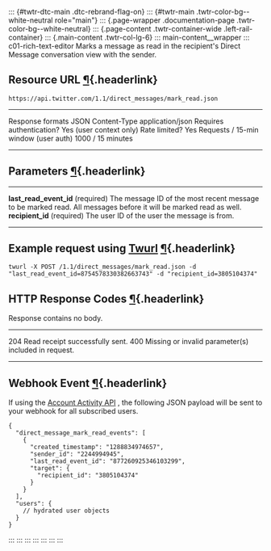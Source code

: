 ::: {#twtr-dtc-main .dtc-rebrand-flag-on}
::: {#twtr-main .twtr-color-bg--white-neutral role="main"}
::: {.page-wrapper .documentation-page .twtr-color-bg--white-neutral}
::: {.page-content .twtr-container-wide .left-rail-container}
::: {.main-content .twtr-col-lg-6}
::: main-content__wrapper
::: c01-rich-text-editor
Marks a message as read in the recipient's Direct Message conversation
view with the sender.

## Resource URL [¶](#resource-url){.headerlink}

` https://api.twitter.com/1.1/direct_messages/mark_read.json `

  -------------------------------------- -------------------------
  Response formats                       JSON
  Content-Type                           application/json
  Requires authentication?               Yes (user context only)
  Rate limited?                          Yes
  Requests / 15-min window (user auth)   1000 / 15 minutes
  -------------------------------------- -------------------------

## Parameters [¶](#parameters){.headerlink}

  ----------------------------------- ------------------------------------------------------------------------------------------------------------------
  **last_read_event_id** (required)   The message ID of the most recent message to be marked read. All messages before it will be marked read as well.
  **recipient_id** (required)         The user ID of the user the message is from.
  ----------------------------------- ------------------------------------------------------------------------------------------------------------------

## Example request using [Twurl](https://github.com/twitter/twurl) [¶](#example-request-using-twurl){.headerlink}

    twurl -X POST /1.1/direct_messages/mark_read.json -d "last_read_event_id=8754578330382663743" -d "recipient_id=3805104374" 

## HTTP Response Codes [¶](#http-response-codes){.headerlink}

Response contains no body.

  ----- ------------------------------------------------------
  204   Read receipt successfully sent.
  400   Missing or invalid parameter(s) included in request.
  ----- ------------------------------------------------------

## Webhook Event [¶](#webhook-event){.headerlink}

If using the [Account Activity
API](/en/docs/accounts-and-users/subscribe-account-activity/overview) ,
the following JSON payload will be sent to your webhook for all
subscribed users.

    {
      "direct_message_mark_read_events": [
        {
          "created_timestamp": "1288834974657",
          "sender_id": "2244994945",
          "last_read_event_id": "877260925346103299",
          "target": {
            "recipient_id": "3805104374"
          }
        }
      ],
      "users": {
        // hydrated user objects
      }
    }
:::
:::
:::
:::
:::
:::
:::
